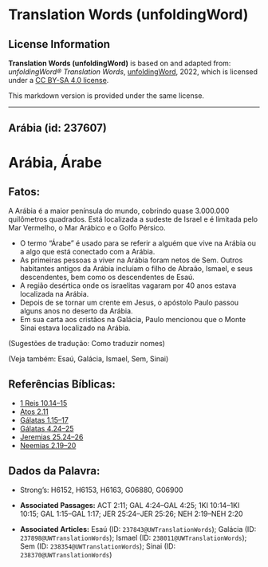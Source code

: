 # Translation Words (unfoldingWord)

## License Information

**Translation Words (unfoldingWord)** is based on and adapted from: _unfoldingWord® Translation Words_, [unfoldingWord](https://unfoldingword.org/utw), 2022, which is licensed under a [CC BY-SA 4.0 license](https://creativecommons.org/licenses/by-sa/4.0/legalcode.en).

This markdown version is provided under the same license.



--------------------------------

## Arábia (id: 237607)

Arábia, Árabe
=============

Fatos:
------

A Arábia é a maior península do mundo, cobrindo quase 3\.000\.000 quilômetros quadrados. Está localizada a sudeste de Israel e é limitada pelo Mar Vermelho, o Mar Arábico e o Golfo Pérsico.

* O termo “Árabe” é usado para se referir a alguém que vive na Arábia ou a algo que está conectado com a Arábia.
* As primeiras pessoas a viver na Arábia foram netos de Sem. Outros habitantes antigos da Arábia incluíam o filho de Abraão, Ismael, e seus descendentes, bem como os descendentes de Esaú.
* A região desértica onde os israelitas vagaram por 40 anos estava localizada na Arábia.
* Depois de se tornar um crente em Jesus, o apóstolo Paulo passou alguns anos no deserto da Arábia.
* Em sua carta aos cristãos na Galácia, Paulo mencionou que o Monte Sinai estava localizado na Arábia.

(Sugestões de tradução: Como traduzir nomes)

(Veja também: Esaú, Galácia, Ismael, Sem, Sinai)

Referências Bíblicas:
---------------------

* [1 Reis 10\.14–15](https://ref.ly/1Kgs10:14-1Kgs10:15)
* [Atos 2\.11](https://ref.ly/Acts2:11)
* [Gálatas 1\.15–17](https://ref.ly/Gal1:15-Gal1:17)
* [Gálatas 4\.24–25](https://ref.ly/Gal4:24-Gal4:25)
* [Jeremias 25\.24–26](https://ref.ly/Jer25:24-Jer25:26)
* [Neemias 2\.19–20](https://ref.ly/Neh2:19-Neh2:20)

Dados da Palavra:
-----------------

* Strong’s: H6152, H6153, H6163, G06880, G06900

* **Associated Passages:** ACT 2:11; GAL 4:24–GAL 4:25; 1KI 10:14–1KI 10:15; GAL 1:15–GAL 1:17; JER 25:24–JER 25:26; NEH 2:19–NEH 2:20
* **Associated Articles:** Esaú (ID: `237843@UWTranslationWords`); Galácia (ID: `237898@UWTranslationWords`); Ismael (ID: `238011@UWTranslationWords`); Sem (ID: `238354@UWTranslationWords`); Sinai (ID: `238370@UWTranslationWords`)

